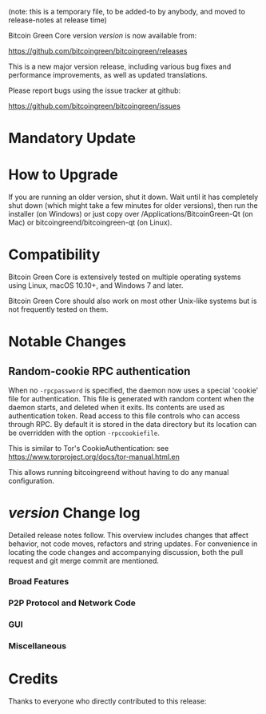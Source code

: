 (note: this is a temporary file, to be added-to by anybody, and moved to release-notes at release time)

Bitcoin Green Core version *version* is now available from:

  <https://github.com/bitcoingreen/bitcoingreen/releases>

This is a new major version release, including various bug fixes and
performance improvements, as well as updated translations.

Please report bugs using the issue tracker at github:

  <https://github.com/bitcoingreen/bitcoingreen/issues>

Mandatory Update
==============


How to Upgrade
==============

If you are running an older version, shut it down. Wait until it has completely shut down (which might take a few minutes for older versions), then run the installer (on Windows) or just copy over /Applications/BitcoinGreen-Qt (on Mac) or bitcoingreend/bitcoingreen-qt (on Linux).

Compatibility
==============

Bitcoin Green Core is extensively tested on multiple operating systems using
Linux, macOS 10.10+, and Windows 7 and later.

Bitcoin Green Core should also work on most other Unix-like systems but is not
frequently tested on them.

Notable Changes
===============

Random-cookie RPC authentication
---------------------------------

When no `-rpcpassword` is specified, the daemon now uses a special 'cookie'
file for authentication. This file is generated with random content when the
daemon starts, and deleted when it exits. Its contents are used as
authentication token. Read access to this file controls who can access through
RPC. By default it is stored in the data directory but its location can be
overridden with the option `-rpccookiefile`.

This is similar to Tor's CookieAuthentication: see
https://www.torproject.org/docs/tor-manual.html.en

This allows running bitcoingreend without having to do any manual configuration.


*version* Change log
=================

Detailed release notes follow. This overview includes changes that affect
behavior, not code moves, refactors and string updates. For convenience in locating
the code changes and accompanying discussion, both the pull request and
git merge commit are mentioned.

### Broad Features
### P2P Protocol and Network Code
### GUI
### Miscellaneous

Credits
=======

Thanks to everyone who directly contributed to this release:


